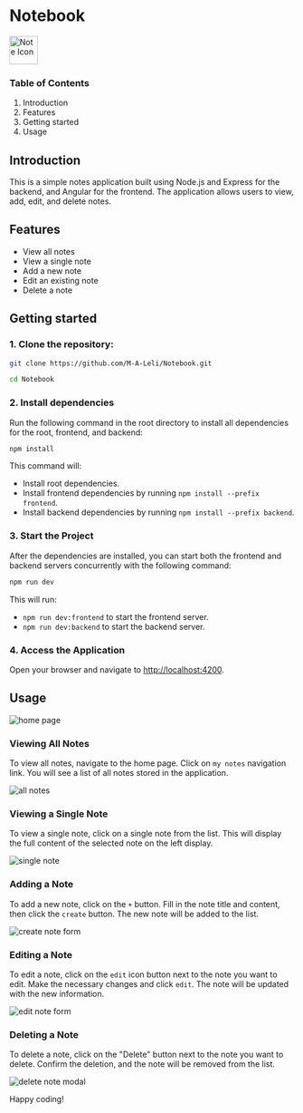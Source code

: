 # Notebook

<img src="frontend/public/logo.svg" alt="Note Icon" width="50" height="50"/>

### Table of Contents

1. Introduction
2. Features
3. Getting started
4. Usage

## Introduction

This is a simple notes application built using Node.js and Express for the backend, and Angular for the frontend. The application allows users to view, add, edit, and delete notes.

## Features

- View all notes
- View a single note
- Add a new note
- Edit an existing note
- Delete a note
  
## Getting started

### 1. Clone the repository:

```bash
git clone https://github.com/M-A-Leli/Notebook.git
```

```bash
cd Notebook
```

### 2. Install dependencies
Run the following command in the root directory to install all dependencies for the root, frontend, and backend:

```bash
npm install
```

This command will:

- Install root dependencies.
- Install frontend dependencies by running `npm install --prefix frontend`.
- Install backend dependencies by running `npm install --prefix backend`.

### 3. Start the Project

After the dependencies are installed, you can start both the frontend and backend servers concurrently with the following command:

```bash
npm run dev
```

This will run:
- `npm run dev:frontend` to start the frontend server.
- `npm run dev:backend` to start the backend server.

### 4. Access the Application

Open your browser and navigate to [http://localhost:4200](http://localhost:4200).
  
## Usage

<img src="images/home-page.png" alt="home page"/>

### Viewing All Notes

To view all notes, navigate to the home page. Click on `my notes` navigation link. You will see a list of all notes stored in the application.

<img src="images/notebook.png" alt="all notes"/>

### Viewing a Single Note
To view a single note, click on a single note from the list. This will display the full content of the selected note on the left display.

<img src="images/single-note.png" alt="single note"/>

### Adding a Note
To add a new note, click on the `+` button. Fill in the note title and content, then click the `create` button. The new note will be added to the list.

<img src="images/create.png" alt="create note form"/>

### Editing a Note
To edit a note, click on the `edit` icon button next to the note you want to edit. Make the necessary changes and click `edit`. The note will be updated with the new information.

<img src="images/edit.png" alt="edit note form"/>

### Deleting a Note
To delete a note, click on the "Delete" button next to the note you want to delete. Confirm the deletion, and the note will be removed from the list.

<img src="images/delete.png" alt="delete note modal"/>

Happy coding!